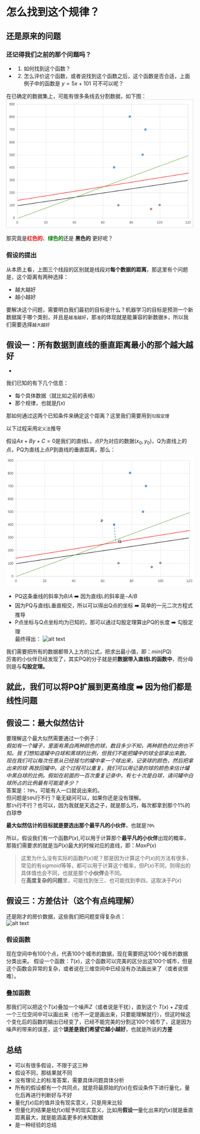 # 怎么找到这个规律？

## 还是原来的问题
### 还记得我们之前的那个问题吗？

- 1. 如何找到这个函数？
- 2. 怎么评价这个函数，或者说找到这个函数之后，这个函数是否合适，上面例子中的函数是 $y = 5x + 101$ 可不可以呢？

在已确定的数据集上，可能有很多条线去分割数据，如下图：
![alt text](../../_media/whichline.png)

那究竟是<font color=red>**红色的**</font>、<font color=#008000>**绿色的**</font>还是 **黑色的** 更好呢？

### 假设的提出

从本质上看，上图三个线段的区别就是线段对**每个数据的距离**，那这里有个问题是，这个距离有两种选择：
- 越大越好
- 越小越好

要解决这个问题，需要明白我们最初的目标是什么？机器学习的目标是预测一个新数据属于哪个类别，并且是`越准越好`，那`准`的体现就是能兼容的新数据`多`，所以我们需要选择`越大越好`

## 假设一：所有数据到直线的垂直距离最小的那个越大越好
-
我们已知的有下几个信息：
- 每个具体数据（就比如之前的表格）
- 那个规律，也就是$f(x)$

那如何通过这两个已知条件来确定这个距离？这里我们需要用到`勾股定理`

以下过程采用`定义法`推导

假设$Ax+By+C=0$是我们的直线L，点P为对应的数据$(x_0,y_0)$，Q为直线上的点，PQ为直线上点P到直线的垂直距离，那么：

![alt text](../../_media/calculatePQ.png)

- PQ这条垂线的斜率为$B/A$ ➡️ 因为直线L的斜率是$-A/B$  
- 因为PQ与直线L垂直相交，所以可以得出Q点的坐标 ➡️ 简单的一元二次方程式推导  
- P点坐标与Q点坐标均为已知的，那可以通过勾股定理算出PQ的长度 ➡️ 勾股定理  
最终得出：
![alt text](https://bkimg.cdn.bcebos.com/formula/641edafc50d89dc5c6f029da34c72273.svg)

我们需要把所有的数据都带入上方的公式，把求出最小值，即：$min(PQ)$  
厉害的小伙伴已经发现了，其实PQ的分子就是把**数据带入直线L的函数中**，而分母则是与**勾股定理。**  

就此，我们可以将PQ扩展到更高维度 ➡️ 因为他们都是线性问题  
-
## 假设二：最大似然估计

要理解这个最大似然需要通过一个例子：  
*假如有一个罐子，里面有黑白两种颜色的球，数目多少不知，两种颜色的比例也不知。我 们想知道罐中白球和黑球的比例，但我们不能把罐中的球全部拿出来数。现在我们可以每次任意从已经摇匀的罐中拿一个球出来，记录球的颜色，然后把拿出来的球 再放回罐中。这个过程可以重复，我们可以用记录的球的颜色来估计罐中黑白球的比例。假如在前面的一百次重复记录中，有七十次是白球，请问罐中白球所占的比例最有可能是多少？*  
答案是：`70%`，可能有人一口就说出来的。  
但问题是`50%`行不行？毫无疑问可以，如果你还是没有理解。  
那`1%`行不行？也可以，因为我就是天选之子，就是那么巧，每次都拿到那个1%的白球:sunglasses: 

**最大似然估计的目标就是要选出那个最平凡的小伙伴**，也就是`70%`

所以，假设我们有一个函数$P(x)$,可以用于计算那个**最平凡的小伙伴**出现的概率，那我们需要求的就是当$P(x)$最大的时候对应的直线，即：$MaxP(x)$
> 这里为什么没有实际的函数$P(x)$呢？那是因为计算这个$P(x)$的方法有很多，常见的有$sigmoid$等等，都可以用于计算这个概率，但$P(x)$不同，则得出的具体值也会不同，也就是那个**小伙伴**会不同。  
> 在**高度复杂的问题**里，可能找到张三、也可能找到李四，这取决于$P(x)$

## 假设三：方差估计（这个有点纯理解）

还是刚才的房价数据，这些我们把问题变得复杂点：  
![alt text](https://www.osgeo.cn/matplotlib/_images/sphx_glr_scatter3d_001.png)

### 假设函数

现在空间中有100个点，代表100个城市的数据，现在需要把这100个城市的数据分类出来。
假设一个函数：$T(x)$，这个函数可以完美的区分出这100个城市，但是这个函数会异常的复杂，或者说在三维空间中已经没有办法画出来了（或者说很难）。
### 叠加函数

那我们可以把这个$T(x)$叠加一个噪声$Z$（或者说是干扰），直到这个 $T(x)+Z$变成一个三位空间中可以画出来（也不一定是画出来，只要能理解就行），但这时候这个变化后的函数的输出已经变了，已经不能完美的分割这100个城市了，这是因为噪声的带来的误差，这个**误差是我们希望它越小越好**，也就是所说的**方差**


## 总结
- 可以有很多假设，不限于这三种
- 假设不同，那结果就不同
- 没有理论上的标准答案，需要具体问题具体分析
- 所有的假设都有一个共同点，就是将最原始的$f(x)$在假设条件下进行量化，量化后再进行判断好与不好
- 量化$f(x)$后的值并没有现实意义，只是用来比较
- 但量化的结果是给$f(x)$赋予的现实意义，比如用**假设一**量化出来的$f(x)$就是垂直距离最大，就是能涵盖更多的未知数据
- 是一种经验的总结